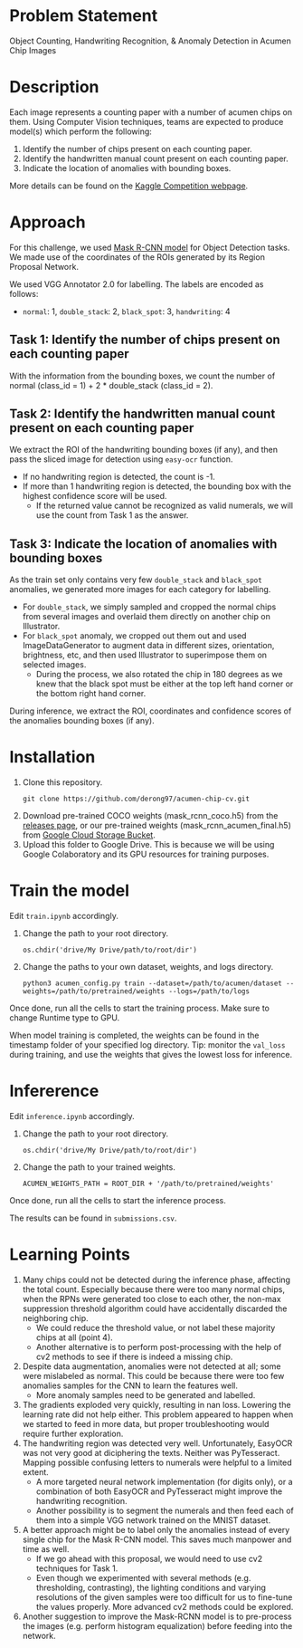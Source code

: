# Problem Statement

Object Counting, Handwriting Recognition, & Anomaly Detection in Acumen Chip Images

# Description

Each image represents a counting paper with a number of acumen chips on them. Using Computer Vision techniques, teams are expected to produce model(s) which perform the following:

1. Identify the number of chips present on each counting paper.
2. Identify the handwritten manual count present on each counting paper.
3. Indicate the location of anomalies with bounding boxes.

More details can be found on the [Kaggle Competition webpage](https://www.kaggle.com/c/nus-sds-dsc2021).

# Approach

For this challenge, we used [Mask R-CNN model](https://github.com/matterport/Mask_RCNN) for Object Detection tasks. We made use of the coordinates of the ROIs generated by its Region Proposal Network.

We used VGG Annotator 2.0 for labelling. The labels are encoded as follows:

- `normal`: 1, `double_stack`: 2, `black_spot`: 3, `handwriting`: 4

## Task 1: Identify the number of chips present on each counting paper

With the information from the bounding boxes, we count the number of normal (class_id = 1) + 2 \* double_stack (class_id = 2).

## Task 2: Identify the handwritten manual count present on each counting paper

We extract the ROI of the handwriting bounding boxes (if any), and then pass the sliced image for detection using `easy-ocr` function.

- If no handwriting region is detected, the count is -1.
- If more than 1 handwriting region is detected, the bounding box with the highest confidence score will be used.
  - If the returned value cannot be recognized as valid numerals, we will use the count from Task 1 as the answer.

## Task 3: Indicate the location of anomalies with bounding boxes

As the train set only contains very few `double_stack` and `black_spot` anomalies, we generated more images for each category for labelling.

- For `double_stack`, we simply sampled and cropped the normal chips from several images and overlaid them directly on another chip on Illustrator.
- For `black_spot` anomaly, we cropped out them out and used ImageDataGenerator to augment data in different sizes, orientation, brightness, etc, and then used Illustrator to superimpose them on selected images.
  - During the process, we also rotated the chip in 180 degrees as we knew that the black spot must be either at the top left hand corner or the bottom right hand corner.

During inference, we extract the ROI, coordinates and confidence scores of the anomalies bounding boxes (if any).

# Installation

1. Clone this repository.
   ```
   git clone https://github.com/derong97/acumen-chip-cv.git
   ```
2. Download pre-trained COCO weights (mask_rcnn_coco.h5) from the [releases page](https://github.com/matterport/Mask_RCNN/releases), or our pre-trained weights (mask_rcnn_acumen_final.h5) from [Google Cloud Storage Bucket](https://storage.googleapis.com/dsc_2021/mask_rcnn_acumen_final.h5).
3. Upload this folder to Google Drive. This is because we will be using Google Colaboratory and its GPU resources for training purposes.

# Train the model

Edit `train.ipynb` accordingly.

1. Change the path to your root directory.
   ```
   os.chdir('drive/My Drive/path/to/root/dir')
   ```
2. Change the paths to your own dataset, weights, and logs directory.
   ```
   python3 acumen_config.py train --dataset=/path/to/acumen/dataset --weights=/path/to/pretrained/weights --logs=/path/to/logs
   ```

Once done, run all the cells to start the training process. Make sure to change Runtime type to GPU.

When model training is completed, the weights can be found in the timestamp folder of your specified log directory.
Tip: monitor the `val_loss` during training, and use the weights that gives the lowest loss for inference.

# Infererence

Edit `inference.ipynb` accordingly.

1. Change the path to your root directory.
   ```
   os.chdir('drive/My Drive/path/to/root/dir')
   ```
2. Change the path to your trained weights.
   ```
   ACUMEN_WEIGHTS_PATH = ROOT_DIR + '/path/to/pretrained/weights'
   ```

Once done, run all the cells to start the inference process.

The results can be found in `submissions.csv`.

# Learning Points

1. Many chips could not be detected during the inference phase, affecting the total count. Especially because there were too many normal chips, when the RPNs were generated too close to each other, the non-max suppression threshold algorithm could have accidentally discarded the neighboring chip.
   - We could reduce the threshold value, or not label these majority chips at all (point 4).
   - Another alternative is to perform post-processing with the help of cv2 methods to see if there is indeed a missing chip.
2. Despite data augmentation, anomalies were not detected at all; some were mislabeled as normal. This could be because there were too few anomalies samples for the CNN to learn the features well.
   - More anomaly samples need to be generated and labelled.
3. The gradients exploded very quickly, resulting in nan loss. Lowering the learning rate did not help either. This problem appeared to happen when we started to feed in more data, but proper troubleshooting would require further exploration.
4. The handwriting region was detected very well. Unfortunately, EasyOCR was not very good at diciphering the texts. Neither was PyTesseract. Mapping possible confusing letters to numerals were helpful to a limited extent.
   - A more targeted neural network implementation (for digits only), or a combination of both EasyOCR and PyTesseract might improve the handwriting recognition.
   - Another possibility is to segment the numerals and then feed each of them into a simple VGG network trained on the MNIST dataset.
5. A better approach might be to label only the anomalies instead of every single chip for the Mask R-CNN model. This saves much manpower and time as well.
   - If we go ahead with this proposal, we would need to use cv2 techniques for Task 1.
   - Even though we experimented with several methods (e.g. thresholding, contrasting), the lighting conditions and varying resolutions of the given samples were too difficult for us to fine-tune the values properly. More advanced cv2 methods could be explored.
6. Another suggestion to improve the Mask-RCNN model is to pre-process the images (e.g. perform histogram equalization) before feeding into the network.
